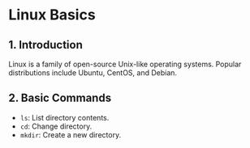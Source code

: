 # Linux Basics
## 1. Introduction
Linux is a family of open-source Unix-like operating systems. Popular distributions include Ubuntu, CentOS, and Debian.

## 2. Basic Commands
- `ls`: List directory contents.
- `cd`: Change directory.
- `mkdir`: Create a new directory.
